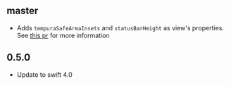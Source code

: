 ## master

* Adds `tempuraSafeAreaInsets` and `statusBarHeight` as view's properties. See [this pr](https://github.com/BendingSpoons/tempura-lib-swift/pull/7) for more information

## 0.5.0

* Update to swift 4.0
